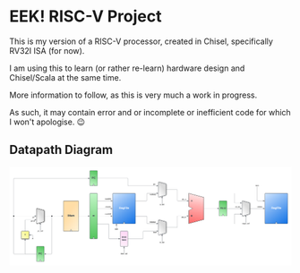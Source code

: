 EEK! RISC-V Project
===================

This is my version of a RISC-V processor, created in Chisel, specifically RV32I ISA (for now).

I am using this to learn (or rather re-learn) hardware design and Chisel/Scala at the same time.

More information to follow, as this is very much a work in progress. 

As such, it may contain error and or incomplete or inefficient code for which I won't apologise. 😉

## Datapath Diagram

![pipeline](eek-riscv.png)
